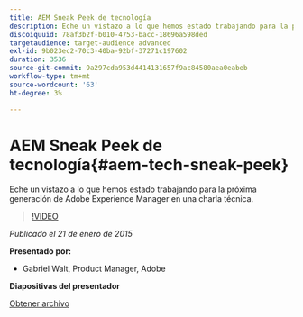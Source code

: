 ```yaml
---
title: AEM Sneak Peek de tecnología
description: Eche un vistazo a lo que hemos estado trabajando para la próxima generación de Adobe Experience Manager en una charla técnica.
discoiquuid: 78af3b2f-b010-4753-bacc-18696a598ded
targetaudience: target-audience advanced
exl-id: 9b023ec2-70c3-40ba-92bf-37271c197602
duration: 3536
source-git-commit: 9a297cda953d4414131657f9ac84580aea0eabeb
workflow-type: tm+mt
source-wordcount: '63'
ht-degree: 3%

---
```


# AEM Sneak Peek de tecnología{#aem-tech-sneak-peek}

Eche un vistazo a lo que hemos estado trabajando para la próxima generación de Adobe Experience Manager en una charla técnica.

>[!VIDEO](https://video.tv.adobe.com/v/19384/?quality=9)

*Publicado el 21 de enero de 2015*

**Presentado por:**

* Gabriel Walt, Product Manager, Adobe

**Diapositivas del presentador**

[Obtener archivo](assets/aem-technical-sneak-peek.pdf)
<!--
[Get back to the Overview](https://helpx.adobe.com/experience-manager/kt/eseminars/gems/aem-index.html)
-->
